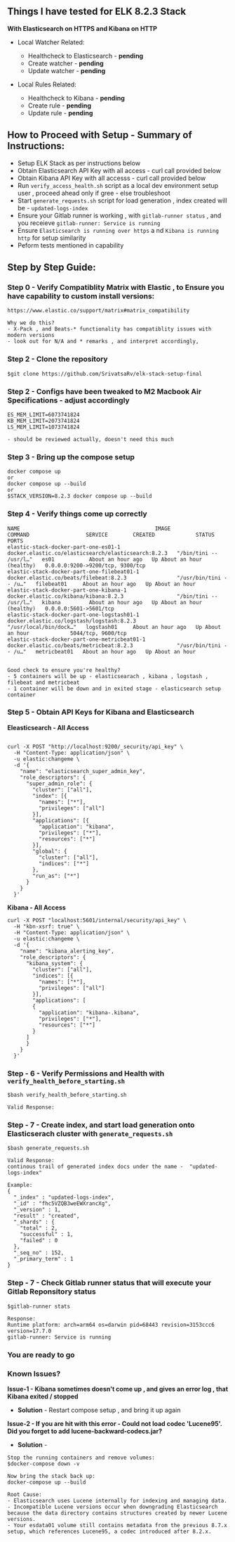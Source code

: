 ## Things I have tested for ELK 8.2.3 Stack

**With Elasticsearch on HTTPS and Kibana on HTTP**
- Local Watcher Related: 
    - Healthcheck to Elasticsearch - **pending**
    - Create watcher - **pending**
    - Update watcher  - **pending**

- Local Rules Related:
    - Healthcheck to Kibana - **pending**
    - Create rule - **pending**
    - Update rule - **pending**


## How to Proceed with Setup - Summary of Instructions:
- Setup ELK Stack as per instructions below
- Obtain Elasticsearch API Key with all access - curl call provided below
- Obtain Kibana API Key with all accesss - curl call provided below
- Run `verify_access_health.sh` script as a local dev environment setup user , proceed ahead only if gree - else troubleshoot
- Start `generate_requests.sh` script for load generation , index created will be - `updated-logs-index`
- Ensure your Gitlab runner is working , with `gitlab-runner status` , and you receieve `gitlab-runner: Service is running`
- Ensure `Elasticsearch is running over https` a nd `Kibana is running http` for setup similarity
- Peform tests mentioned in capability 
 





## Step by Step Guide:

### Step 0 - Verify Compatiblity Matrix with Elastic , to Ensure you have capability to custom install versions:
```
https://www.elastic.co/support/matrix#matrix_compatibility

Why we do this? 
- X-Pack , and Beats-* functionality has compatiblity issues with modern versions 
- look out for N/A and * remarks , and interpret accordingly, 
```

### Step 2 - Clone the repository
```
$git clone https://github.com/SrivatsaRv/elk-stack-setup-final
```

### Step 2 - Configs have been tweaked to M2 Macbook Air Specifications - adjust accordingly
```
ES_MEM_LIMIT=6073741824
KB_MEM_LIMIT=2073741824
LS_MEM_LIMIT=1073741824

- should be reviewed actually, doesn't need this much
```

### Step 3 - Bring up the compose setup
```
docker compose up 
or
docker compose up --build
or
$STACK_VERSION=8.2.3 docker compose up --build
```


### Step 4 - Verify things come up correctly 
```
NAME                                           IMAGE                                                 COMMAND                  SERVICE        CREATED             STATUS                       PORTS
elastic-stack-docker-part-one-es01-1           docker.elastic.co/elasticsearch/elasticsearch:8.2.3   "/bin/tini -- /usr/l…"   es01           About an hour ago   Up About an hour (healthy)   0.0.0.0:9200->9200/tcp, 9300/tcp
elastic-stack-docker-part-one-filebeat01-1     docker.elastic.co/beats/filebeat:8.2.3                "/usr/bin/tini -- /u…"   filebeat01     About an hour ago   Up About an hour             
elastic-stack-docker-part-one-kibana-1         docker.elastic.co/kibana/kibana:8.2.3                 "/bin/tini -- /usr/l…"   kibana         About an hour ago   Up About an hour (healthy)   0.0.0.0:5601->5601/tcp
elastic-stack-docker-part-one-logstash01-1     docker.elastic.co/logstash/logstash:8.2.3             "/usr/local/bin/dock…"   logstash01     About an hour ago   Up About an hour             5044/tcp, 9600/tcp
elastic-stack-docker-part-one-metricbeat01-1   docker.elastic.co/beats/metricbeat:8.2.3              "/usr/bin/tini -- /u…"   metricbeat01   About an hour ago   Up About an hour             


Good check to ensure you're healthy?
- 5 containers will be up - elasticsearach , kibana , logstash , filebeat and metricbeat
- 1 container will be down and in exited stage - elasticsearch setup container
```

### Step 5 - Obtain API Keys for Kibana and Elasticsearch
**Eleasticsearch - All Access**
```

curl -X POST "http://localhost:9200/_security/api_key" \
  -H "Content-Type: application/json" \
  -u elastic:changeme \
  -d '{
    "name": "elasticsearch_super_admin_key",
    "role_descriptors": {
      "super_admin_role": {
        "cluster": ["all"],
        "index": [{
          "names": ["*"],
          "privileges": ["all"]
        }],
        "applications": [{
          "application": "kibana",
          "privileges": ["*"],
          "resources": ["*"]
        }],
        "global": { 
          "cluster": ["all"],
          "indices": ["*"]
        },
        "run_as": ["*"]
      }
    }
  }'
```

**Kibana - All Access**
```
curl -X POST "localhost:5601/internal/security/api_key" \
  -H "kbn-xsrf: true" \
  -H "Content-Type: application/json" \
  -u elastic:changeme \
  -d '{
    "name": "kibana_alerting_key",
    "role_descriptors": {
      "kibana_system": {
        "cluster": ["all"],
        "indices": [{
          "names": ["*"],
          "privileges": ["all"]
        }],
        "applications": [
        {
          "application": "kibana-.kibana",
          "privileges": ["*"],
          "resources": ["*"]
        }
      ]
      }
    }
  }'
```


### Step - 6 - Verify Permissions and Health with `verify_health_before_starting.sh`
```
$bash verify_health_before_starting.sh

Valid Response:

```

### Step - 7 - Create index, and start load generation onto Elasticserach cluster with  `generate_requests.sh`
```
$bash generate_requests.sh

Valid Response:
continous trail of generated index docs under the name -  "updated-logs-index"

Example:
{
  "_index" : "updated-logs-index",
  "_id" : "fhc5VZQB3weEWXrancXg",
  "_version" : 1,
  "result" : "created",
  "_shards" : {
    "total" : 2,
    "successful" : 1,
    "failed" : 0
  },
  "_seq_no" : 152,
  "_primary_term" : 1
}

```

### Step - 7 - Check Gitlab runner status that will execute your Gitlab Reponsitory status
```
$gitlab-runner stats

Response:
Runtime platform: arch=arm64 os=darwin pid=68443 revision=3153ccc6 version=17.7.0
gitlab-runner: Service is running
```

### You are ready to go 



### Known Issues?
**Issue-1 - Kibana sometimes doesn't come up , and gives an error log , that Kibana exited / stopped**
- **Solution** - Restart compose setup , and bring it up again


**Issue-2 - If you are hit with this error - Could not load codec 'Lucene95'. Did you forget to add lucene-backward-codecs.jar?** 
- **Solution** - 
```
Stop the running containers and remove volumes:
$docker-compose down -v

Now bring the stack back up:
docker-compose up --build

Root Cause:
- Elasticsearch uses Lucene internally for indexing and managing data.
- Incompatible Lucene versions occur when downgrading Elasticsearch because the data directory contains structures created by newer Lucene versions.
- Your esdata01 volume still contains metadata from the previous 8.7.x setup, which references Lucene95, a codec introduced after 8.2.x.

```


